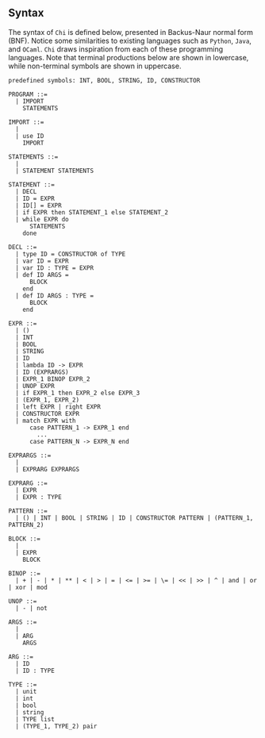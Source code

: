 Syntax
----

The syntax of `Chi` is defined below, presented in Backus-Naur normal form (BNF). Notice some similarities to existing languages such as `Python`, `Java`, and `OCaml`. `Chi` draws inspiration from each of these programming languages. Note that terminal productions below are shown in lowercase, while non-terminal symbols are shown in uppercase.

```
predefined symbols: INT, BOOL, STRING, ID, CONSTRUCTOR

PROGRAM ::=
  | IMPORT
    STATEMENTS
  
IMPORT ::=
  |
  | use ID
    IMPORT
    
STATEMENTS ::=
  |
  | STATEMENT STATEMENTS
  
STATEMENT ::=
  | DECL
  | ID = EXPR
  | ID[] = EXPR
  | if EXPR then STATEMENT_1 else STATEMENT_2
  | while EXPR do
      STATEMENTS
    done

DECL ::=
  | type ID = CONSTRUCTOR of TYPE
  | var ID = EXPR
  | var ID : TYPE = EXPR
  | def ID ARGS =
      BLOCK
    end
  | def ID ARGS : TYPE =
      BLOCK
    end
  
EXPR ::=
  | ()
  | INT
  | BOOL
  | STRING
  | ID
  | lambda ID -> EXPR
  | ID (EXPRARGS)
  | EXPR_1 BINOP EXPR_2
  | UNOP EXPR
  | if EXPR_1 then EXPR_2 else EXPR_3
  | (EXPR_1, EXPR_2)
  | left EXPR | right EXPR
  | CONSTRUCTOR EXPR
  | match EXPR with
      case PATTERN_1 -> EXPR_1 end
        ...
      case PATTERN_N -> EXPR_N end
  
EXPRARGS ::=
  |
  | EXPRARG EXPRARGS

EXPRARG ::=
  | EXPR
  | EXPR : TYPE
  
PATTERN ::=
  | () | INT | BOOL | STRING | ID | CONSTRUCTOR PATTERN | (PATTERN_1, PATTERN_2)
  
BLOCK ::=
  |
  | EXPR
    BLOCK
  
BINOP ::=
  | + | - | * | ** | < | > | = | <= | >= | \= | << | >> | ^ | and | or | xor | mod

UNOP ::=
  | - | not

ARGS ::=
  |
  | ARG
    ARGS
  
ARG ::=
  | ID
  | ID : TYPE
  
TYPE ::=
  | unit
  | int
  | bool
  | string
  | TYPE list
  | (TYPE_1, TYPE_2) pair
```
